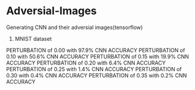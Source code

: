 # Adversial-Images
Generating CNN and their adversial images(tensorflow)

1)  MNIST dataset

PERTURBATION of 0.00 with 97.9% CNN ACCURACY
PERTURBATION of 0.10 with 50.6% CNN ACCURACY
PERTURBATION of 0.15 with 19.9% CNN ACCURACY
PERTURBATION of 0.20 with  6.4% CNN ACCURACY
PERTURBATION of 0.25 with  1.4% CNN ACCURACY
PERTURBATION of 0.30 with  0.4% CNN ACCURACY
PERTURBATION of 0.35 with  0.2% CNN ACCURACY





